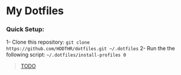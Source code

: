 # My Dotfiles

### Quick Setup:
1- Clone this repository: `git clone https://github.com/HDDTHR/dotfiles.git ~/.dotfiles`
2- Run the the following script: `~/.dotfiles/install-profiles 0`

> [TODO](TODO.md)

